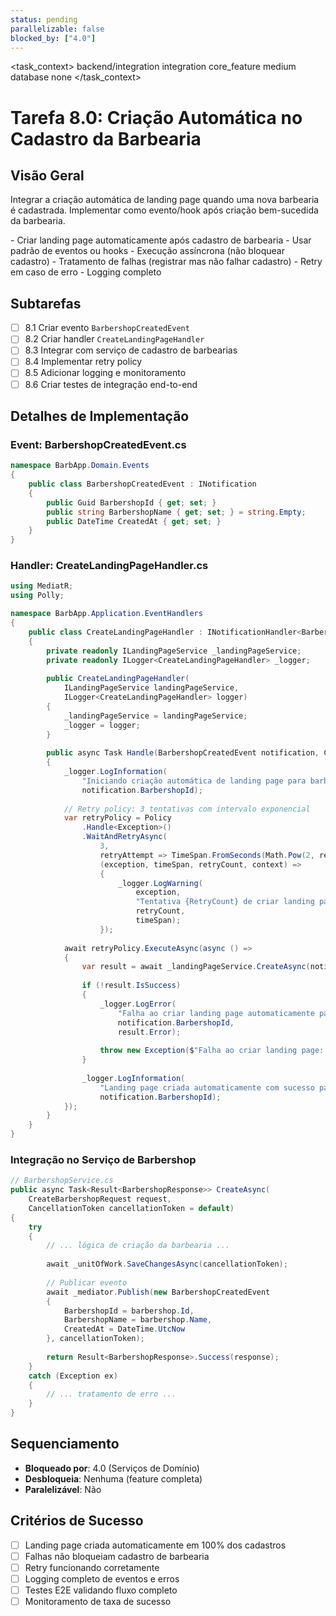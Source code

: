 ```yaml
---
status: pending
parallelizable: false
blocked_by: ["4.0"]
---
```


<task_context>
<domain>backend/integration</domain>
<type>integration</type>
<scope>core_feature</scope>
<complexity>medium</complexity>
<dependencies>database</dependencies>
<unblocks>none</unblocks>
</task_context>

# Tarefa 8.0: Criação Automática no Cadastro da Barbearia

## Visão Geral

Integrar a criação automática de landing page quando uma nova barbearia é cadastrada. Implementar como evento/hook após criação bem-sucedida da barbearia.

<requirements>
- Criar landing page automaticamente após cadastro de barbearia
- Usar padrão de eventos ou hooks
- Execução assíncrona (não bloquear cadastro)
- Tratamento de falhas (registrar mas não falhar cadastro)
- Retry em caso de erro
- Logging completo
</requirements>

## Subtarefas

- [ ] 8.1 Criar evento `BarbershopCreatedEvent`
- [ ] 8.2 Criar handler `CreateLandingPageHandler`
- [ ] 8.3 Integrar com serviço de cadastro de barbearias
- [ ] 8.4 Implementar retry policy
- [ ] 8.5 Adicionar logging e monitoramento
- [ ] 8.6 Criar testes de integração end-to-end

## Detalhes de Implementação

### Event: BarbershopCreatedEvent.cs

```csharp
namespace BarbApp.Domain.Events
{
    public class BarbershopCreatedEvent : INotification
    {
        public Guid BarbershopId { get; set; }
        public string BarbershopName { get; set; } = string.Empty;
        public DateTime CreatedAt { get; set; }
    }
}
```

### Handler: CreateLandingPageHandler.cs

```csharp
using MediatR;
using Polly;

namespace BarbApp.Application.EventHandlers
{
    public class CreateLandingPageHandler : INotificationHandler<BarbershopCreatedEvent>
    {
        private readonly ILandingPageService _landingPageService;
        private readonly ILogger<CreateLandingPageHandler> _logger;
        
        public CreateLandingPageHandler(
            ILandingPageService landingPageService,
            ILogger<CreateLandingPageHandler> logger)
        {
            _landingPageService = landingPageService;
            _logger = logger;
        }
        
        public async Task Handle(BarbershopCreatedEvent notification, CancellationToken cancellationToken)
        {
            _logger.LogInformation(
                "Iniciando criação automática de landing page para barbearia {BarbershopId}",
                notification.BarbershopId);
            
            // Retry policy: 3 tentativas com intervalo exponencial
            var retryPolicy = Policy
                .Handle<Exception>()
                .WaitAndRetryAsync(
                    3,
                    retryAttempt => TimeSpan.FromSeconds(Math.Pow(2, retryAttempt)),
                    (exception, timeSpan, retryCount, context) =>
                    {
                        _logger.LogWarning(
                            exception,
                            "Tentativa {RetryCount} de criar landing page falhou. Aguardando {TimeSpan} antes de tentar novamente",
                            retryCount,
                            timeSpan);
                    });
            
            await retryPolicy.ExecuteAsync(async () =>
            {
                var result = await _landingPageService.CreateAsync(notification.BarbershopId, cancellationToken);
                
                if (!result.IsSuccess)
                {
                    _logger.LogError(
                        "Falha ao criar landing page automaticamente para barbearia {BarbershopId}. Erro: {Error}",
                        notification.BarbershopId,
                        result.Error);
                    
                    throw new Exception($"Falha ao criar landing page: {result.Error}");
                }
                
                _logger.LogInformation(
                    "Landing page criada automaticamente com sucesso para barbearia {BarbershopId}",
                    notification.BarbershopId);
            });
        }
    }
}
```

### Integração no Serviço de Barbershop

```csharp
// BarbershopService.cs
public async Task<Result<BarbershopResponse>> CreateAsync(
    CreateBarbershopRequest request,
    CancellationToken cancellationToken = default)
{
    try
    {
        // ... lógica de criação da barbearia ...
        
        await _unitOfWork.SaveChangesAsync(cancellationToken);
        
        // Publicar evento
        await _mediator.Publish(new BarbershopCreatedEvent
        {
            BarbershopId = barbershop.Id,
            BarbershopName = barbershop.Name,
            CreatedAt = DateTime.UtcNow
        }, cancellationToken);
        
        return Result<BarbershopResponse>.Success(response);
    }
    catch (Exception ex)
    {
        // ... tratamento de erro ...
    }
}
```

## Sequenciamento

- **Bloqueado por**: 4.0 (Serviços de Domínio)
- **Desbloqueia**: Nenhuma (feature completa)
- **Paralelizável**: Não

## Critérios de Sucesso

- [ ] Landing page criada automaticamente em 100% dos cadastros
- [ ] Falhas não bloqueiam cadastro de barbearia
- [ ] Retry funcionando corretamente
- [ ] Logging completo de eventos e erros
- [ ] Testes E2E validando fluxo completo
- [ ] Monitoramento de taxa de sucesso
